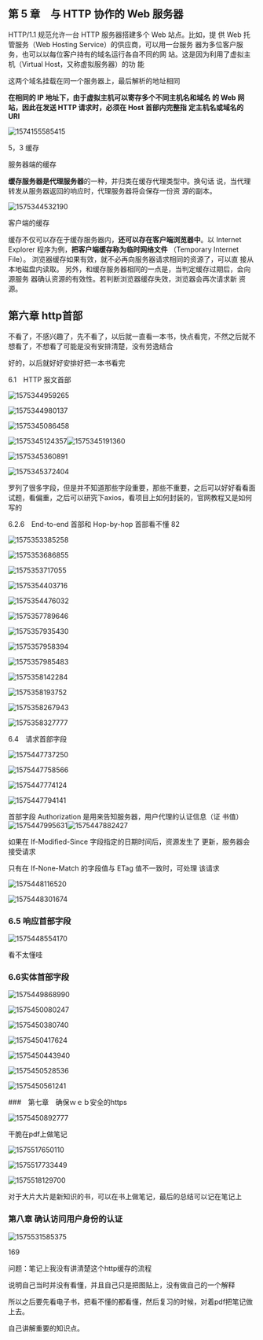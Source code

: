 ##  第 5 章　与 HTTP 协作的 Web 服务器
HTTP/1.1 规范允许一台 HTTP 服务器搭建多个 Web 站点。比如，提
供 Web 托管服务（Web Hosting Service）的供应商，可以用一台服务
器为多位客户服务，也可以以每位客户持有的域名运行各自不同的网
站。这是因为利用了虚拟主机（Virtual Host，又称虚拟服务器）的功
能

这两个域名挂载在同一个服务器上，最后解析的地址相同

**在相同的 IP 地址下，由于虚拟主机可以寄存多个不同主机名和域名**
**的 Web 网站，因此在发送 HTTP 请求时，必须在 Host 首部内完整指**
**定主机名或域名的 URI**

![1574155585415](imge/1574155585415.png)

5，3  缓存

服务器端的缓存

**缓存服务器是代理服务器**的一种，并归类在缓存代理类型中。换句话
说，当代理转发从服务器返回的响应时，代理服务器将会保存一份资
源的副本。

![1575344532190](imge/1575344532190.png)

客户端的缓存

缓存不仅可以存在于缓存服务器内，**还可以存在客户端浏览器中**。以
Internet Explorer 程序为例，**把客户端缓存称为临时网络文件**
（Temporary Internet File）。
浏览器缓存如果有效，就不必再向服务器请求相同的资源了，可以直
接从本地磁盘内读取。
另外，和缓存服务器相同的一点是，当判定缓存过期后，会向源服务
器确认资源的有效性。若判断浏览器缓存失效，浏览器会再次请求新
资源。

## 第六章 http首部

不看了，不感兴趣了，先不看了，以后就一直看一本书，快点看完，不然之后就不想看了，不想看了可能是没有安排清楚，没有劳逸结合

好的，以后就好好安排好把一本书看完

6.1　HTTP 报文首部

![1575344959265](imge/1575344959265.png)

![1575344980137](imge/1575344980137.png)

![1575345086458](imge/1575345086458.png)

![1575345124357](imge/1575345124357.png)![1575345191360](imge/1575345191360.png)

![1575345360891](imge/1575345360891.png)

![1575345372404](imge/1575345372404.png)

罗列了很多字段，但是并不知道那些字段重要，那些不重要，之后可以好好看看面试题，看偏重，之后可以研究下axios，看项目上如何封装的，官网教程又是如何写的

6.2.6　End-to-end 首部和 Hop-by-hop 首部看不懂  82 

![1575353385258](imge/1575353385258.png)

![1575353686855](imge/1575353686855.png)

![1575353717055](imge/1575353717055.png)

![1575354403716](imge/1575354403716.png)

![1575354476032](imge/1575354476032.png)

![1575357789646](imge/1575357789646.png)

![1575357935430](imge/1575357935430.png)

![1575357958394](imge/1575357958394.png)

![1575357985483](imge/1575357985483.png)

![1575358142284](imge/1575358142284.png)

![1575358193752](imge/1575358193752.png)

![1575358267943](imge/1575358267943.png)

![1575358327777](imge/1575358327777.png)

6.4　请求首部字段

![1575447737250](imge/1575447737250.png)

![1575447758566](imge/1575447758566.png)

![1575447774124](imge/1575447774124.png)

![1575447794141](imge/1575447794141.png)

首部字段 Authorization 是用来告知服务器，用户代理的认证信息（证
书值）![1575447995631](imge/1575447995631.png)![1575447882427](imge/1575447882427.png)

如果在 If-Modified-Since 字段指定的日期时间后，资源发生了
更新，服务器会接受请求



只有在 If-None-Match 的字段值与 ETag 值不一致时，可处理
该请求

![1575448116520](imge/1575448116520.png)

![1575448301674](imge/1575448301674.png)

### 6.5 响应首部字段

![ 1575448554170](imge/1575448554170.png)

看不太懂哇

### 6.6实体首部字段

![1575449868990](imge/1575449868990.png)

![1575450080247](imge/1575450080247.png)

![1575450380740](imge/1575450380740.png)

![1575450417624](imge/1575450417624.png)

![1575450443940](imge/1575450443940.png)

![1575450528536](imge/1575450528536.png)

![1575450561241](imge/1575450561241.png)

###　第七章　确保ｗｅｂ安全的https

![1575450892777](imge/1575450892777.png)

干脆在pdf上做笔记

![1575517650110](imge/1575517650110.png)

![1575517733449](imge/1575517733449.png)

![1575518129700](imge/1575518129700.png)

对于大片大片是新知识的书，可以在书上做笔记，最后的总结可以记在笔记上

### 第八章  确认访问用户身份的认证

![1575531585375](imge/1575531585375.png)

169

问题：笔记上我没有讲清楚这个http缓存的流程

说明自己当时并没有看懂，并且自己只是把图贴上，没有做自己的一个解释

所以之后要先看电子书，把看不懂的都看懂，然后复习的时候，对着pdf把笔记做上去。

自己讲解重要的知识点。



